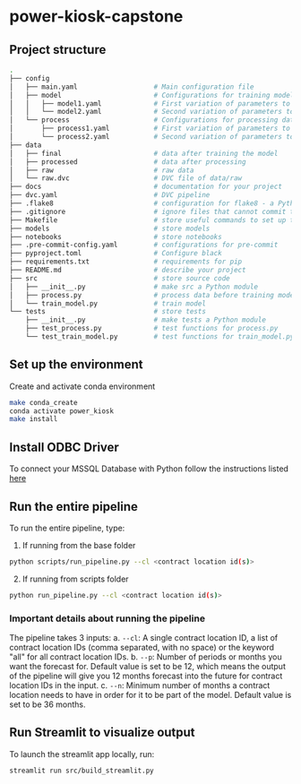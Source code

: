 # power-kiosk-capstone


## Project structure
```bash
.
├── config                      
│   ├── main.yaml                   # Main configuration file
│   ├── model                       # Configurations for training model
│   │   ├── model1.yaml             # First variation of parameters to train model
│   │   └── model2.yaml             # Second variation of parameters to train model
│   └── process                     # Configurations for processing data
│       ├── process1.yaml           # First variation of parameters to process data
│       └── process2.yaml           # Second variation of parameters to process data
├── data            
│   ├── final                       # data after training the model
│   ├── processed                   # data after processing
│   ├── raw                         # raw data
│   └── raw.dvc                     # DVC file of data/raw
├── docs                            # documentation for your project
├── dvc.yaml                        # DVC pipeline
├── .flake8                         # configuration for flake8 - a Python formatter tool
├── .gitignore                      # ignore files that cannot commit to Git
├── Makefile                        # store useful commands to set up the environment
├── models                          # store models
├── notebooks                       # store notebooks
├── .pre-commit-config.yaml         # configurations for pre-commit
├── pyproject.toml                  # Configure black
├── requirements.txt                # requirements for pip
├── README.md                       # describe your project
├── src                             # store source code
│   ├── __init__.py                 # make src a Python module 
│   ├── process.py                  # process data before training model
│   └── train_model.py              # train model
└── tests                           # store tests
    ├── __init__.py                 # make tests a Python module 
    ├── test_process.py             # test functions for process.py
    └── test_train_model.py         # test functions for train_model.py
```

## Set up the environment
Create and activate conda environment
```bash
make conda_create
conda activate power_kiosk
make install
```

## Install ODBC Driver 
To connect your MSSQL Database with Python follow the instructions listed [here](https://learn.microsoft.com/en-us/sql/connect/odbc/download-odbc-driver-for-sql-server?view=sql-server-ver16)

## Run the entire pipeline
To run the entire pipeline, type:

1. If running from the base folder
```bash
python scripts/run_pipeline.py --cl <contract location id(s)> 
```

2. If running from scripts folder 
```bash
python run_pipeline.py --cl <contract location id(s)>
```

### Important details about running the pipeline

The pipeline takes 3 inputs:
a. `--cl`: A single contract location ID, a list of contract location IDs (comma separated, with no space) or the keyword "all" for all contract location IDs.
b. `--p`: Number of periods or months you want the forecast for. Default value is set to be 12, which means the output of the pipeline will give you 12 months forecast into the future for contract location IDs in the input.
c. `--n`: Minimum number of months a contract location needs to have in order for it to be part of the model. Default value is set to be 36 months. 


## Run Streamlit to visualize output

To launch the streamlit app locally, run: 

```bash
streamlit run src/build_streamlit.py
```

